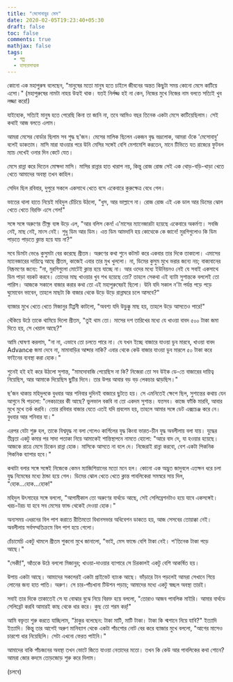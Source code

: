 ```yaml
---
title: "মেসোবাবুর মেস"
date: 2020-02-05T19:23:40+05:30
draft: false
toc: false
comments: true
mathjax: false
tags:
  - গল্প
  - হাস্যরসাত্মক
---
```


কোনো এক মহাপুরুষ বলেছেন, "মানুষের মতো মানুষ হতে চাইলে জীবনের অন্তত কিছুটা সময় কোনো মেসে কাটিয়ে এসো।" (মহাপুরুষের নামটা নাহয় উহ্যই থাক। যতই নির্লজ্জ হই না কেন, নিজের মুখে নিজের নাম বলতে সত্যিই খুব লজ্জা করে!)

যাইহোক, সত্যিই মানুষ হতে পেরেছি কিনা তা জানি না, তবে আমিও বছর তিনেক একটা মেসে কাটিয়েছিলাম। সেই কথাই আজ বলতে এলাম।

আমরা মেসের বোর্ডার ছিলাম সব শুদ্ধ ছ'জন। মেসের মালিক ছিলেন একজন বৃদ্ধ ভদ্রলোক, আমরা ওঁকে 'মেসোবাবু' বলেই ডাকতাম। মাসি মারা যাওয়ার পরে উনি মেসির সঙ্গেই বেশি মেশামেশি করতেন, মানে টিভিতে যত রাজ্যের ফুটবল ম্যাচ দেখেই ওনার দিন কেটে যেত।

মেসে রান্না করে দিতেন মোক্ষদা মাসি। মাসির রান্নার হাত খারাপ নয়, কিন্তু রোজ রোজ সেই এক থোড়-বড়ি-খাড়া খেতে খেতে আমাদের অবস্থা তখন কাহিল।

সেদিন ছিল রবিবার, দুপুরে সকলে একসাথে খেতে বসে একেবারে কুরুক্ষেত্র বেধে গেল।

ভাতের থালা হাতে নিয়েই মহিদুল চেঁচিয়ে উঠলো, "ধুস, আর ভাল্লাগে না। রোজ রোজ এই এক ডাল আর ডিমের ঝোল খেতে খেতে বিরক্তি এসে গেল!"

সঙ্গে সঙ্গে অরুণের তীক্ষ্ণ ব্যঙ্গ উড়ে এল, "আর বলিস কেন! এ'মাসের ম্যানেজারটা হয়েছে একেবারে অকর্মণ্য। সবজি নেই, মাছ নেই, মাংস নেই। শুধু ডিম আর ডিম। এত্ত ডিম আমদানি হয় কোত্থেকে কে জানে! মুরগিগুলোও কি ডিম পাড়তে পাড়তে ক্লান্ত হয়ে যায় না?"

সবে ডিমটা ভেঙে কুসুমটা বের করেছে প্রীতম। অরুণের কথা শুনে কটমট করে একবার তার দিকে তাকালো। এমাসের ম্যানেজারের দায়িত্বে আছে প্রীতম, কাজেই এবার তার মুখ খুললো। না, ডিমের কুসুম মুখে ভরার জন্যে নয়; বাক্যবানের নিষ্ক্রমণের জন্যে: "না, মুরগিগুলো মোটেই ক্লান্ত হয়ে যাচ্ছে না। আর ওদের মধ্যে ইউনিয়নও নেই যে সবাই একসাথে ডিম পাড়া বয়কট করবে। তোদের মাছ খাওয়ার খুব শখ হয়েছে তো? তাহলে সেকথা এই ব্যাটা সুশান্তকে বললেই তো পারিস। আজকে সকালে বাজার করার কথা তো এই মহাপুরুষেরই ছিলো। উনি যদি সকাল ন'টা পর্যন্ত পড়ে পড়ে ঘুমোবেন ভাবেন, তাহলে মাছটা কি বাজার থেকে উড়ে উড়ে রান্নাঘরে চলে আসবে?"

ব্যাজার মুখে খেতে খেতে মিজানুর টিপ্পনী কাটলো, "অবশ্য যদি উড়ুক্কু মাছ হয়, তাহলে উড়ে আসতেও পারে!"

খেঁকিয়ে উঠে তাকে থামিয়ে দিলো প্রীতম, "তুই থাম তো। মাসের দশ তারিখের মধ্যে যে খাওয়া বাবদ ৫০০ টাকা জমা দিতে হয়, সে খেয়াল আছে?"

আমি ঘোষণা করলাম, "না না, এভাবে তো চলতে পারে না। যে যখন ইচ্ছে বাজারে যাওয়া ডুব মারবে, খাওয়া বাবদ Advance জমা দেবে না, মামাবাড়ির আব্দার নাকি? এবার থেকে কেউ বাজার যাওয়া ডুব মারলে ৫০ টাকা করে ফাইনের ব্যবস্থা করা হোক।"

শুনেই হই হই করে উঠলো সুশান্ত, "মামদোবাজি পেয়েছিস না কি? নিজেরা তো সব উইক ডে-তে বাজারের দায়িত্ব নিয়েছিস, আর আমাকে দিয়েছিস ছুটির দিনে। তার উপর আবার বড় বড় লেকচার ঝাড়ছিস।"

ছ’জন থাকায় মহিদুলকে বুধবার আর শনিবার দুদিনই বাজারে ছুটতে হয়। সে এমনিতেই ক্ষেপে ছিল, সুশান্তের কথায় যেন আগুনে ঘি পড়লো: "লেকচারের কী আছে? ভুলভাল বকবি না তো একদম সুশান্ত। যত্তসব। কাজে ফাঁকি মারবি, আবার মুখে মুখে তর্ক করবি। তোর রবিবার বাজার যেতে এতই যদি প্রবলেম হয়, তাহলে আমার সঙ্গে ডেট এক্সচেঞ্জ করে নে। বুধবার আর শনিবার যা।"

এরপর যেটা শুরু হল, তাকে বিশ্বযুদ্ধ না বলা গেলেও কার্গিলের যুদ্ধ কিংবা ভারত-চীন যুদ্ধ অবলীলায় বলা যায়। যুদ্ধের তীব্রতা একটু কমার পর সাদা পতাকা নিয়ে আমাকেই শান্তিস্থাপনে নামতে হোলো: "আরে বাদ দে, যা হওয়ার হয়েছে। আজকে রাত্রে মেসে চিকেন রান্না হোক। মাসিকে আসতে না বলে দে। নিজেরাই রান্না করবো, বেশ একটা পিকনিক পিকনিক ব্যাপার হবে।"

কথাটা বলার সঙ্গে সঙ্গেই নিজেকে কেমন ম্যাজিশিয়ানের মতো মনে হল। কোনো এক অদ্ভুত জাদুবলে এতক্ষন ধরে চলা যুদ্ধ নিমেষের মধ্যে ঠান্ডা হয়ে গেল। ডিমের ঝোল খেতে খেতে ক্লান্ত পাবলিকেরা সমস্বরে সায় দিল, "হোক...হোক...হোক!"

মহিদুল উৎসাহের সঙ্গে বললো, "আগামীকাল তো অরুণের বার্থডে আছে, সেই সেলিব্রেশনটাও হয়ে যাবে একসঙ্গেই। খরচ-টরচ যা হবে সব মেসের ফান্ড থেকেই দেওয়া হোক।"

অন্যসময় এধরনের বিল পাশ করাতে রীতিমতো বিধানসভার অধিবেশন ডাকতে হয়, আজ সেসবের তোয়াক্কা নেই। অবলীলায় সর্বসম্মতিক্রমে বিল পাশ হয়ে গেলো।

চেঁচামেচি একটু থামলে প্রীতম শুকনো মুখে জানালো, "ভাই, মেস ফান্ডে বেশি টাকা নেই। শ'তিনেক টাকা পড়ে আছে।"

"সেকী!", আঁতকে উঠে বললো মিজানুর; খাওয়া-দাওয়ার ব্যাপারে সে চিরকালই একটু বেশি আকর্ষিত হয়।

উপায় একটা আছে। আমাদের সকলেরই একটা প্রাইভেট ব্যাংক আছে। ভাঁড়ারে টান পড়লেই আমরা সেখানে গিয়ে লোনের জন্য হাত পাতি। অরুণ। সে চার-পাঁচখানা টিউশন পড়ায়; আমাদের মধ্যে একটু স্বচ্ছল অবস্থা তারই।

সবাই তার দিকে তাকাতেই সে যা বোঝার বুঝে নিয়ে বিরক্ত হয়ে বললো, "তোরাও আজব পাবলিক মাইরি। আমার বার্থডে সেলিব্রেট করবি আমারই কাছ থেকে ধার করে। কুছ তো শরম কর্!"

আমি বক্তৃতা শুরু করতে যাচ্ছিলাম, "ঠাকুর বলেছেন: টাকা মাটি, মাটি টাকা। টাকা কি শ্মশানে নিয়ে যাবি?" ইত্যাদি ইত্যাদি। কিন্তু তার আগেই অরুণ মানিব্যাগ থেকে একটা পাঁচশোর নোট বের করে ব্যাজার মুখে বললো, "আগের মাসেও চারশো ধার নিয়েছিলি। সেটা এখনো ফেরত পাইনি।"

আমাদের বাকি পাঁচজনের অবস্থা তখন ভোটে জিতে যাওয়া নেতাদের মতো। তখন কি কেউ আর পাবলিকের কথা শোনে? আমরা জোর কদমে তোড়জোড় শুরু করে দিলাম।

(চলবে)
